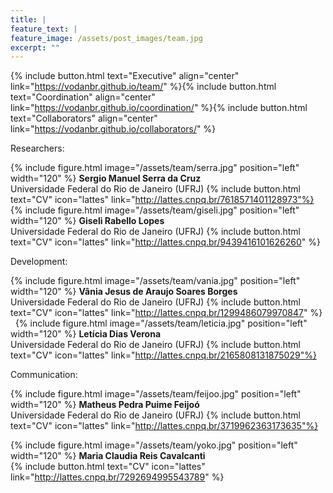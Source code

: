 ```yaml
---
title: |  
feature_text: |
feature_image: /assets/post_images/team.jpg
excerpt: ""
---
```


{% include button.html text="Executive" align="center" link="https://vodanbr.github.io/team/" %}{% include button.html text="Coordination" align="center" link="https://vodanbr.github.io/coordination/" %}{% include button.html text="Collaborators" align="center" link="https://vodanbr.github.io/collaborators/" %}

Researchers:

{% include figure.html image="/assets/team/serra.jpg" position="left" width="120" %}
**Sergio Manuel Serra da Cruz**\
Universidade Federal do Rio de Janeiro (UFRJ)
{% include button.html text="CV" icon="lattes" link="http://lattes.cnpq.br/7618571401128973"%}
&nbsp;
{% include figure.html image="/assets/team/giseli.jpg" position="left" width="120" %}
**Giseli Rabello Lopes**\
Universidade Federal do Rio de Janeiro (UFRJ)
{% include button.html text="CV" icon="lattes" link="http://lattes.cnpq.br/9439416101626260" %}

Development:

{% include figure.html image="/assets/team/vania.jpg" position="left" width="120" %}
**Vânia Jesus de Araujo Soares Borges**\
Universidade Federal do Rio de Janeiro (UFRJ)
{% include button.html text="CV" icon="lattes" link="http://lattes.cnpq.br/1299486079970847" %}
&nbsp;
{% include figure.html image="/assets/team/leticia.jpg" position="left" width="120" %}
**Letícia Dias Verona**\
Universidade Federal do Rio de Janeiro (UFRJ)
{% include button.html text="CV" icon="lattes" link="http://lattes.cnpq.br/2165808131875029"%}

Communication:

{% include figure.html image="/assets/team/feijoo.jpg" position="left" width="120" %}
**Matheus Pedra Puime Feijoó**\
Universidade Federal do Rio de Janeiro (UFRJ)
{% include button.html text="CV" icon="lattes" link="http://lattes.cnpq.br/3719962363173635"%}





{% include figure.html image="/assets/team/yoko.jpg" position="left" width="120" %}
**Maria Claudia Reis Cavalcanti**\
{% include button.html text="CV" icon="lattes" link="http://lattes.cnpq.br/7292694995543789" %}